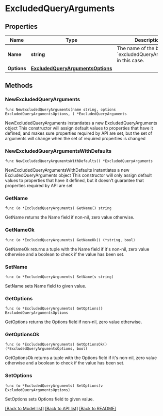 # ExcludedQueryArguments

## Properties

Name | Type | Description | Notes
------------ | ------------- | ------------- | -------------
**Name** | **string** | The name of the behavior, &#x60;excludedQueryArguments&#x60; in this case. | 
**Options** | [**ExcludedQueryArgumentsOptions**](ExcludedQueryArgumentsOptions.md) |  | 

## Methods

### NewExcludedQueryArguments

`func NewExcludedQueryArguments(name string, options ExcludedQueryArgumentsOptions, ) *ExcludedQueryArguments`

NewExcludedQueryArguments instantiates a new ExcludedQueryArguments object
This constructor will assign default values to properties that have it defined,
and makes sure properties required by API are set, but the set of arguments
will change when the set of required properties is changed

### NewExcludedQueryArgumentsWithDefaults

`func NewExcludedQueryArgumentsWithDefaults() *ExcludedQueryArguments`

NewExcludedQueryArgumentsWithDefaults instantiates a new ExcludedQueryArguments object
This constructor will only assign default values to properties that have it defined,
but it doesn't guarantee that properties required by API are set

### GetName

`func (o *ExcludedQueryArguments) GetName() string`

GetName returns the Name field if non-nil, zero value otherwise.

### GetNameOk

`func (o *ExcludedQueryArguments) GetNameOk() (*string, bool)`

GetNameOk returns a tuple with the Name field if it's non-nil, zero value otherwise
and a boolean to check if the value has been set.

### SetName

`func (o *ExcludedQueryArguments) SetName(v string)`

SetName sets Name field to given value.


### GetOptions

`func (o *ExcludedQueryArguments) GetOptions() ExcludedQueryArgumentsOptions`

GetOptions returns the Options field if non-nil, zero value otherwise.

### GetOptionsOk

`func (o *ExcludedQueryArguments) GetOptionsOk() (*ExcludedQueryArgumentsOptions, bool)`

GetOptionsOk returns a tuple with the Options field if it's non-nil, zero value otherwise
and a boolean to check if the value has been set.

### SetOptions

`func (o *ExcludedQueryArguments) SetOptions(v ExcludedQueryArgumentsOptions)`

SetOptions sets Options field to given value.



[[Back to Model list]](../README.md#documentation-for-models) [[Back to API list]](../README.md#documentation-for-api-endpoints) [[Back to README]](../README.md)



